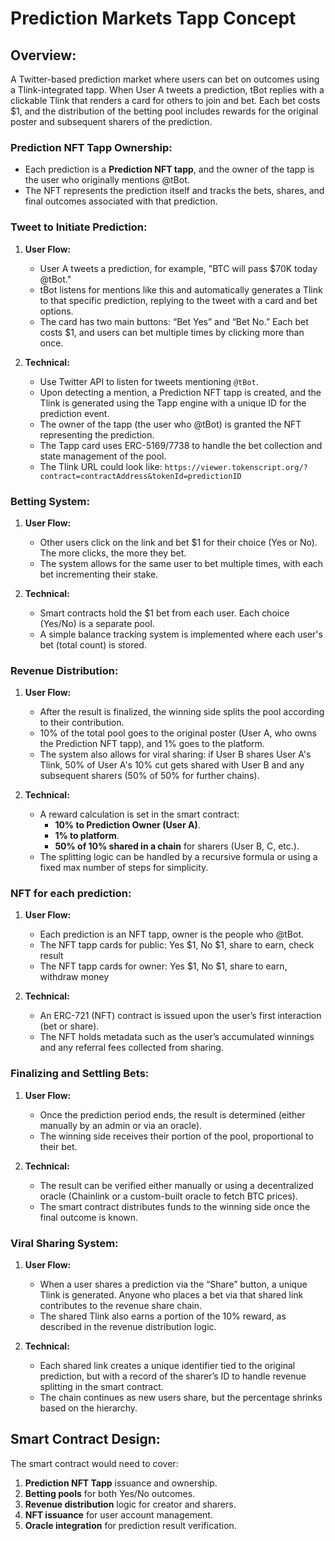 
# Prediction Markets Tapp Concept

## Overview:
A Twitter-based prediction market where users can bet on outcomes using a Tlink-integrated tapp. 
When User A tweets a prediction, tBot replies with a clickable Tlink that renders a card for others to join and bet. Each bet costs $1, 
and the distribution of the betting pool includes rewards for the original poster and subsequent sharers of the prediction.

### Prediction NFT Tapp Ownership:
- Each prediction is a **Prediction NFT tapp**, and the owner of the tapp is the user who originally mentions @tBot.
- The NFT represents the prediction itself and tracks the bets, shares, and final outcomes associated with that prediction.

### Tweet to Initiate Prediction:
1. **User Flow:** 
    - User A tweets a prediction, for example, "BTC will pass $70K today @tBot."
    - tBot listens for mentions like this and automatically generates a Tlink to that specific prediction, replying to the tweet with a card and bet options.
    - The card has two main buttons: “Bet Yes” and “Bet No.” Each bet costs $1, and users can bet multiple times by clicking more than once.
   
2. **Technical:**
    - Use Twitter API to listen for tweets mentioning `@tBot`.
    - Upon detecting a mention, a Prediction NFT tapp is created, and the Tlink is generated using the Tapp engine with a unique ID for the prediction event.
    - The owner of the tapp (the user who @tBot) is granted the NFT representing the prediction.
    - The Tapp card uses ERC-5169/7738 to handle the bet collection and state management of the pool.
    - The Tlink URL could look like: `https://viewer.tokenscript.org/?contract=contractAddress&tokenId=predictionID`

### Betting System:
1. **User Flow:**
    - Other users click on the link and bet $1 for their choice (Yes or No). The more clicks, the more they bet.
    - The system allows for the same user to bet multiple times, with each bet incrementing their stake.
   
2. **Technical:**
    - Smart contracts hold the $1 bet from each user. Each choice (Yes/No) is a separate pool.
    - A simple balance tracking system is implemented where each user's bet (total count) is stored.

### Revenue Distribution:
1. **User Flow:**
    - After the result is finalized, the winning side splits the pool according to their contribution.
    - 10% of the total pool goes to the original poster (User A, who owns the Prediction NFT tapp), and 1% goes to the platform.
    - The system also allows for viral sharing: if User B shares User A's Tlink, 50% of User A's 10% cut gets shared with User B and any subsequent sharers (50% of 50% for further chains).
   
2. **Technical:**
    - A reward calculation is set in the smart contract:
        - **10% to Prediction Owner (User A)**.
        - **1% to platform**.
        - **50% of 10% shared in a chain** for sharers (User B, C, etc.).
    - The splitting logic can be handled by a recursive formula or using a fixed max number of steps for simplicity.

### NFT for each prediction:
1. **User Flow:**
    - Each prediction is an NFT tapp, owner is the people who @tBot.
    - The NFT tapp cards for public: Yes $1, No $1, share to earn, check result
    - The NFT tapp cards for owner: Yes $1, No $1, share to earn, withdraw money
   
2. **Technical:**
    - An ERC-721 (NFT) contract is issued upon the user’s first interaction (bet or share).
    - The NFT holds metadata such as the user’s accumulated winnings and any referral fees collected from sharing.

### Finalizing and Settling Bets:
1. **User Flow:**
    - Once the prediction period ends, the result is determined (either manually by an admin or via an oracle).
    - The winning side receives their portion of the pool, proportional to their bet.
   
2. **Technical:**
    - The result can be verified either manually or using a decentralized oracle (Chainlink or a custom-built oracle to fetch BTC prices).
    - The smart contract distributes funds to the winning side once the final outcome is known.

### Viral Sharing System:
1. **User Flow:**
    - When a user shares a prediction via the “Share” button, a unique Tlink is generated. Anyone who places a bet via that shared link contributes to the revenue share chain.
    - The shared Tlink also earns a portion of the 10% reward, as described in the revenue distribution logic.

2. **Technical:**
    - Each shared link creates a unique identifier tied to the original prediction, but with a record of the sharer’s ID to handle revenue splitting in the smart contract.
    - The chain continues as new users share, but the percentage shrinks based on the hierarchy.

## Smart Contract Design:
The smart contract would need to cover:
1. **Prediction NFT Tapp** issuance and ownership.
2. **Betting pools** for both Yes/No outcomes.
3. **Revenue distribution** logic for creator and sharers.
4. **NFT issuance** for user account management.
5. **Oracle integration** for prediction result verification.

